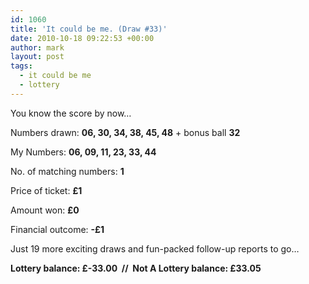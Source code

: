 ```yaml
---
id: 1060
title: 'It could be me. (Draw #33)'
date: 2010-10-18 09:22:53 +00:00
author: mark
layout: post
tags:
  - it could be me
  - lottery
---
```

You know the score by now&#8230;

Numbers drawn: ﻿﻿**06, 30, 34, 38, 45, 48** + bonus ball **32**

My Numbers: **06, 09, 11, 23, 33, 44**

No. of matching numbers: **1**

Price of ticket: **£1**

Amount won: **£0**

Financial outcome: **-£1**

Just 19 more exciting draws and fun-packed follow-up reports to go&#8230;

**Lottery balance: £-33.00  //  Not A Lottery balance: £33.05**
